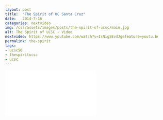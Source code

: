 ```yaml
---
layout: post
title:  "The Spirit of UC Santa Cruz"
date:   2014-7-16
categories: nextvideo
img: /css/assets/images/posts/the-spirit-of-ucsc/main.jpg
alt: The Spirit of UCSC - Video
nextvideo: https://www.youtube.com/watch?v=IsNigSEvdJg&feature=youtu.be
permalink: the-spirit
tags: 
- ucsc50
- thespiritucsc
- ucsc
---
```


<iframe src="//www.youtube.com/embed/IsNigSEvdJg" frameborder="0" allowfullscreen class="iframe-youtube"></iframe>
